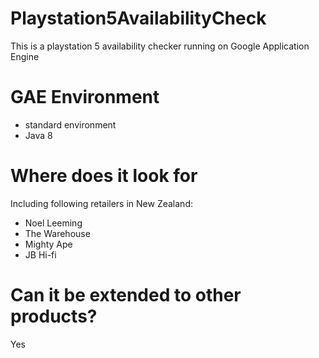 # Playstation5AvailabilityCheck
This is a playstation 5 availability checker running on Google Application Engine

# GAE Environment
* standard environment
* Java 8

# Where does it look for
Including following retailers in New Zealand:
* Noel Leeming
* The Warehouse
* Mighty Ape
* JB Hi-fi

# Can it be extended to other products?
Yes
